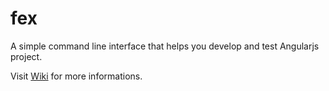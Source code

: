# fex

A simple command line interface that helps you develop and test Angularjs project.

Visit [Wiki](https://github.com/hwangzhiming/fex/wiki) for more informations.
